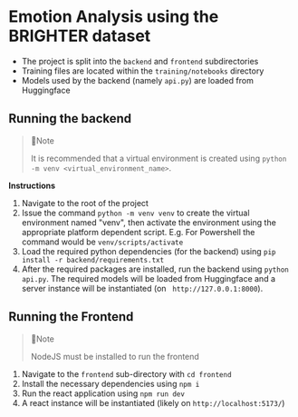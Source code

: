 # Emotion Analysis using the BRIGHTER dataset
- The project is split into the `backend` and `frontend` subdirectories
- Training files are located within the `training/notebooks` directory
- Models used by the backend (namely `api.py`) are loaded from Huggingface

## Running the backend

> 📘Note
>
> It is recommended that a virtual environment is created using `python -m venv <virtual_environment_name>`. 

**Instructions**
1. Navigate to the root of the project
2. Issue the command `python -m venv venv` to create the virtual environment named "venv", then activate the environment using the appropriate platform dependent script. E.g. For Powershell the command would be `venv/scripts/activate`
3. Load the required python dependencies (for the backend) using `pip install -r backend/requirements.txt`
4. After the required packages are installed, run the backend using `python api.py`. The required models will be loaded from Huggingface and a server instance will be instantiated (on ` http://127.0.0.1:8000`).

## Running the Frontend 

> 📘Note
>
> NodeJS must be installed to run the frontend

1. Navigate to the `frontend` sub-directory with `cd frontend`
2. Install the necessary dependencies using `npm i`
3. Run the react application using `npm run dev`
4. A react instance will be instantiated (likely on `http://localhost:5173/`)
